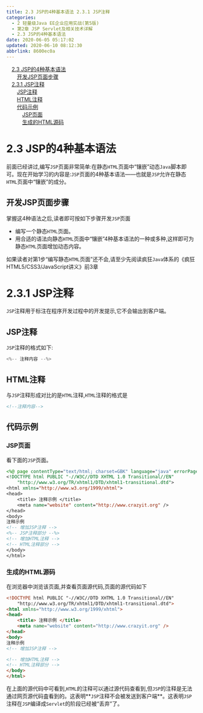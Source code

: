 ```yaml
---
title: 2.3 JSP的4种基本语法 2.3.1 JSP注释
categories: 
  - 2 轻量级Java EE企业应用实战(第5版)
  - 第2章 JSP Servlet及相关技术详解
  - 2.3 JSP的4种基本语法
date: 2020-06-05 05:17:02
updated: 2020-06-10 08:12:30
abbrlink: 8600ec0a
---
```

<div id='my_toc'><a href="/JavaReadingNotes/8600ec0a/#2-3-JSP的4种基本语法" class="header_1">2.3 JSP的4种基本语法</a>&nbsp;<br><a href="/JavaReadingNotes/8600ec0a/#开发JSP页面步骤" class="header_2">开发JSP页面步骤</a>&nbsp;<br><a href="/JavaReadingNotes/8600ec0a/#2-3-1-JSP注释" class="header_1">2.3.1 JSP注释</a>&nbsp;<br><a href="/JavaReadingNotes/8600ec0a/#JSP注释" class="header_2">JSP注释</a>&nbsp;<br><a href="/JavaReadingNotes/8600ec0a/#HTML注释" class="header_2">HTML注释</a>&nbsp;<br><a href="/JavaReadingNotes/8600ec0a/#代码示例" class="header_2">代码示例</a>&nbsp;<br><a href="/JavaReadingNotes/8600ec0a/#JSP页面" class="header_3">JSP页面</a>&nbsp;<br><a href="/JavaReadingNotes/8600ec0a/#生成的HTML源码" class="header_3">生成的HTML源码</a>&nbsp;<br></div>
<style>.header_1{margin-left: 1em;}.header_2{margin-left: 2em;}.header_3{margin-left: 3em;}.header_4{margin-left: 4em;}.header_5{margin-left: 5em;}.header_6{margin-left: 6em;}</style>
<!--more-->
<script>if (navigator.platform.search('arm')==-1){document.getElementById('my_toc').style.display = 'none';}var e,p = document.getElementsByTagName('p');while (p.length>0) {e = p[0];e.parentElement.removeChild(e);}</script>

<!--end-->
# 2.3 JSP的4种基本语法
前面已经讲过,编写`JSP`页面非常简单:在静态`HTML`页面中“镶嵌”动态`Java`脚本即可。现在开始学习的内容是:`JSP`页面的4种基本语法——也就是`JSP`允许在静态`HTML`页面中“镶嵌”的成分。
## 开发JSP页面步骤
掌握这4种语法之后,读者即可按如下步骤开发`JSP`页面
- 编写一个静态`HTML`页面。
- 用合适的语法向静态`HTML`页面中“镶嵌”4种基本语法的一种或多种,这样即可为静态`HTML`页面增加动态内容。

如果读者对第1步“编写静态`HTML`页面”还不会,请至少先阅读疯狂`Java`体系的《疯狂HTML5/CSS3/JavaScript讲义》前3章
# 2.3.1 JSP注释
`JSP`注释用于标注在程序开发过程中的开发提示,它不会输出到客户端。
## JSP注释
`JSP`注释的格式如下:
```java
<%-- 注释内容 --%>
```
## HTML注释
与`JSP`注释形成对比的是`HTML`注释,`HTML`注释的格式是
```html
<!--注释内容-->
```
## 代码示例
### JSP页面
看下面的`JSP`页面。
```jsp
<%@ page contentType="text/html; charset=GBK" language="java" errorPage="" %>
<!DOCTYPE html PUBLIC "-//W3C//DTD XHTML 1.0 Transitional//EN"
    "http://www.w3.org/TR/xhtml1/DTD/xhtml1-transitional.dtd">
<html xmlns="http://www.w3.org/1999/xhtml">
<head>
    <title> 注释示例 </title>
    <meta name="website" content="http://www.crazyit.org" />
</head>
<body>
注释示例
<!-- 增加JSP注释 -->
<%-- JSP注释部分 --%>
<!-- 增加HTML注释 -->
<!-- HTML注释部分 -->
</body>
</html>
```
### 生成的HTML源码
在浏览器中浏览该页面,并查看页面源代码,页面的源代码如下
```html
<!DOCTYPE html PUBLIC "-//W3C//DTD XHTML 1.0 Transitional//EN"
    "http://www.w3.org/TR/xhtml1/DTD/xhtml1-transitional.dtd">
<html xmlns="http://www.w3.org/1999/xhtml">
<head>
    <title> 注释示例 </title>
    <meta name="website" content="http://www.crazyit.org" />
</head>
<body>
注释示例
<!-- 增加JSP注释 -->

<!-- 增加HTML注释 -->
<!-- HTML注释部分 -->
</body>
</html>
```
在上面的源代码中可看到,`HTML`的注释可以通过源代码查看到,但`JSP`的注释是无法通过网页源代码査看到的。这表明**`JSP`注释不会被发送到客户端**。这表明`JSP`注释在`JSP`编译成`Servlet`的阶段已经被“丢弃”了。

